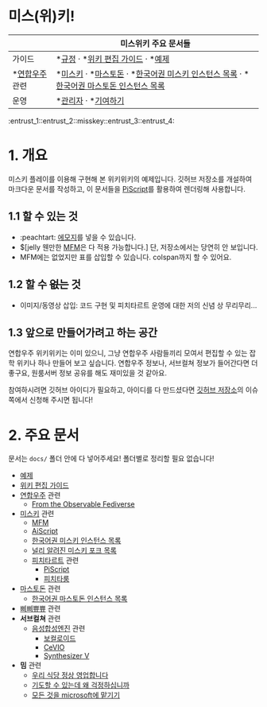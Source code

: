 # 미스(위)키!

|| 미스위키 주요 문서들 |
|---|---|
| 가이드 | *[규정](규정.md) · *[위키 편집 가이드](위키_편집_가이드.md) · *[예제](예제.md) |
| *[연합우주](연합우주.md) 관련 | *[미스키](미스키.md) · *[마스토돈](마스토돈.md) · *[한국어권 미스키 인스턴스 목록](한국어권_미스키_인스턴스_목록.md) · *[한국어권 마스토돈 인스턴스 목록](한국어권_마스토돈_인스턴스_목록.md)|
| 운영 | *[관리자](미스위키_관리자.md) · *[기여하기](기여하기.md) |

:entrust_1::entrust_2::misskey::entrust_3::entrust_4:

# 1. 개요

미스키 플레이를 이용해 구현해 본 위키위키의 예제입니다. 깃허브 저장소를 개설하여 마크다운 문서를 작성하고, 이 문서들을 [PiScript](PiScript.md)를 활용하여 렌더링해 사용합니다. 

## 1.1 할 수 있는 것

* :peachtart: [에모지](에모지.md)를 넣을 수 있습니다.
* $[jelly 웬만한 [MFM](MFM.md)은 다 적용 가능합니다.] 단, 저장소에서는 당연히 안 보입니다.
* MFM에는 없었지만 표를 삽입할 수 있습니다. colspan까지 할 수 있어요.

## 1.2 할 수 ~~없는~~ 것

* 이미지/동영상 삽입: 코드 구현 및 피치타르트 운영에 대한 저의 신념 상 무리무리...

## 1.3 앞으로 만들어가려고 하는 공간

연합우주 위키위키는 이미 있으니, 그냥 연합우주 사람들끼리 모여서 편집할 수 있는 잡학 위키나 하나 만들어 보고 싶습니다. 연합우주 정보나, 서브컬쳐 정보가 들어간다면 더 좋구요, 원룸서버 정보 공유를 해도 재미있을 것 같아요.

참여하시려면 깃허브 아이디가 필요하고, 아이디를 다 만드셨다면 [깃허브 저장소](https://github.com/jyhyun1008/misswikey/edit/main/README.md)의 이슈 쪽에서 신청해 주시면 됩니다!

# 2. 주요 문서

문서는 `docs/` 폴더 안에 다 넣어주세요! 폴더별로 정리할 필요 없습니다!

* [예제](예제.md)
* [위키 편집 가이드](위키_편집_가이드.md)
* [연합우주](연합우주.md) 관련
  * [From the Observable Fediverse](from_the_observable_fediverse.md)
* [미스키](미스키.md) 관련
  * [MFM](MFM.md)
  * [AiScript](AiScript.md)
  * [한국어권 미스키 인스턴스 목록](한국어권_미스키_인스턴스_목록.md)
  * [널리 알려진 미스키 포크 목록](미스키_포크.md)
  * [피치타르트](피치타르트.md) 관련
    * [PiScript](PiScript.md)
    * [피치타룸](피치타룸.md)
* [마스토돈](마스토돈) 관련
  * [한국어권 마스토돈 인스턴스 목록](한국어권_마스토돈_인스턴스_목록.md)
* [삐삐쀼쀼](개발자.md) 관련
* **서브컬쳐** 관련
  * [음성합성엔진](음성합성엔진.md) 관련
    * [보컬로이드](보컬로이드.md)
    * [CeVIO](CeVIO.md)
    * [Synthesizer V](Synthesizer_V.md)
* **밈** 관련
  * [우리 식당 정상 영업합니다](우리_식당_정상_영업합니다.md)
  * [기도할 수 있는데 왜 걱정하십니까](기도할_수_있는데_왜_걱정하십니까.md)
  * [모든 것을 microsoft에 맡기기](모든_것을_microsoft에_맡기기.md)